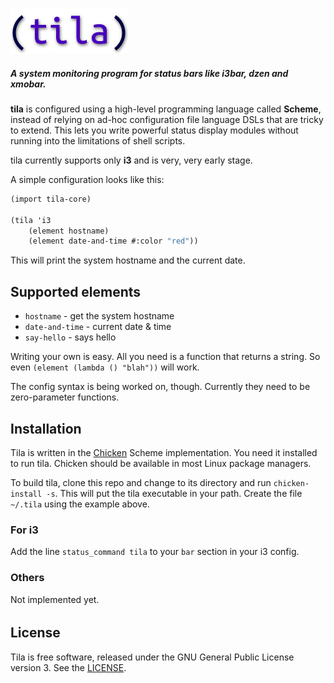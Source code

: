 ![tila](./doc/tila_small.png)

##### A system monitoring program for status bars like i3bar, dzen and xmobar.

**tila** is configured using a high-level programming language called **Scheme**,
instead of relying on ad-hoc configuration file language DSLs that are tricky to extend. This lets you write powerful status display modules without running into the limitations of shell scripts.

tila currently supports only **i3** and is very, very early stage.

A simple configuration looks like this:

```scheme
(import tila-core)

(tila 'i3
    (element hostname)
    (element date-and-time #:color "red"))
```

This will print the system hostname and the current date.

## Supported elements

* `hostname` - get the system hostname
* `date-and-time` - current date & time
* `say-hello` - says hello

Writing your own is easy. All you need is a function that returns a string. So
even `(element (lambda () "blah"))` will work.

The config syntax is being worked on, though. Currently they need to be
zero-parameter functions.

## Installation

Tila is written in the [Chicken](http://www.call-cc.org) Scheme
implementation. You need it installed to run tila. Chicken should be available in most Linux package managers.

To build tila, clone this repo and change to its directory and run
`chicken-install -s`. This will put the tila executable in your path. Create the
file `~/.tila` using the example above.

### For i3

Add the line `status_command tila` to your `bar` section in your i3 config.

### Others

Not implemented yet.


######

## License

Tila is free software, released under the GNU General Public License
version 3. See the [LICENSE](./LICENSE.md).
